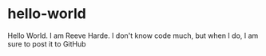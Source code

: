 # hello-world
Hello World. I am Reeve Harde.
I don't know code much, but when I do, I am sure to post it to GitHub
